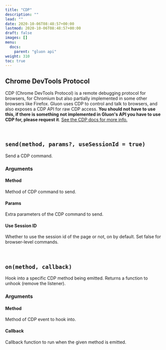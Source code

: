 ```yaml
---
title: "CDP"
description: ""
lead: ""
date: 2020-10-06T08:48:57+00:00
lastmod: 2020-10-06T08:48:57+00:00
draft: false
images: []
menu:
  docs:
    parent: "gluon api"
weight: 310
toc: true
---
```


## Chrome DevTools Protocol
CDP (Chrome DevTools Protocol) is a remote debugging protocol for browsers, for Chromium but also partially implemented in some other browsers like Firefox. Gluon uses CDP to control and talk to browsers, and also exposes a CDP API for raw CDP access. **You should not have to use this, if there is something not implemented in Gluon's API you have to use CDP for, please request it**. [See the CDP docs for more info.](https://chromedevtools.github.io/devtools-protocol/)

<br>

## `send(method, params?, useSessionId = true)`
Send a CDP command.

### Arguments

#### Method
Method of CDP command to send.

#### Params
Extra parameters of the CDP command to send.

#### Use Session ID
Whether to use the session id of the page or not, on by default. Set false for browser-level commands.

<br>

## `on(method, callback)`
Hook into a specific CDP method being emitted. Returns a function to unhook (remove the listener).

### Arguments

#### Method
Method of CDP event to hook into.

#### Callback
Callback function to run when the given method is emitted.
